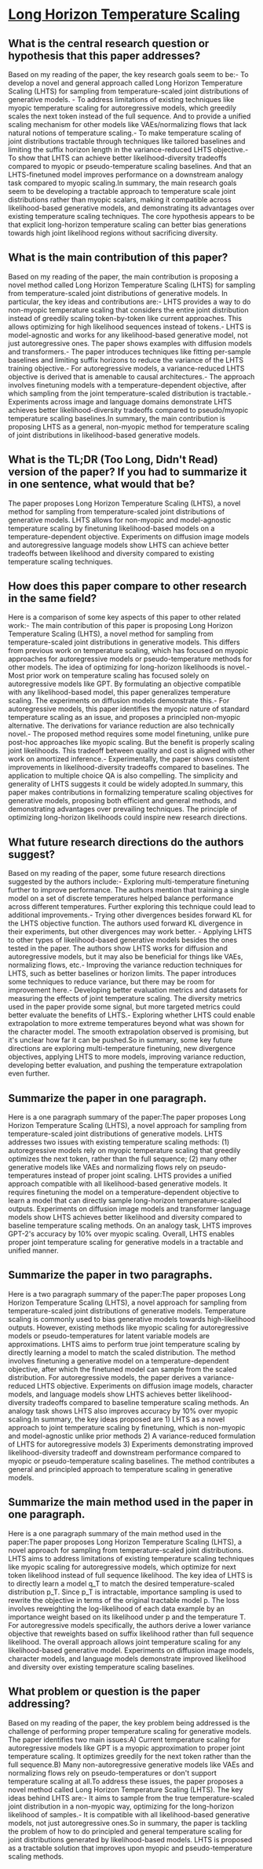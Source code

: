 # [Long Horizon Temperature Scaling](https://arxiv.org/abs/2302.03686)

## What is the central research question or hypothesis that this paper addresses?

Based on my reading of the paper, the key research goals seem to be:- To develop a novel and general approach called Long Horizon Temperature Scaling (LHTS) for sampling from temperature-scaled joint distributions of generative models. - To address limitations of existing techniques like myopic temperature scaling for autoregressive models, which greedily scales the next token instead of the full sequence. And to provide a unified scaling mechanism for other models like VAEs/normalizing flows that lack natural notions of temperature scaling.- To make temperature scaling of joint distributions tractable through techniques like tailored baselines and limiting the suffix horizon length in the variance-reduced LHTS objective.- To show that LHTS can achieve better likelihood-diversity tradeoffs compared to myopic or pseudo-temperature scaling baselines. And that an LHTS-finetuned model improves performance on a downstream analogy task compared to myopic scaling.In summary, the main research goals seem to be developing a tractable approach to temperature scale joint distributions rather than myopic scalars, making it compatible across likelihood-based generative models, and demonstrating its advantages over existing temperature scaling techniques. The core hypothesis appears to be that explicit long-horizon temperature scaling can better bias generations towards high joint likelihood regions without sacrificing diversity.


## What is the main contribution of this paper?

Based on my reading of the paper, the main contribution is proposing a novel method called Long Horizon Temperature Scaling (LHTS) for sampling from temperature-scaled joint distributions of generative models. In particular, the key ideas and contributions are:- LHTS provides a way to do non-myopic temperature scaling that considers the entire joint distribution instead of greedily scaling token-by-token like current approaches. This allows optimizing for high likelihood sequences instead of tokens.- LHTS is model-agnostic and works for any likelihood-based generative model, not just autoregressive ones. The paper shows examples with diffusion models and transformers.- The paper introduces techniques like fitting per-sample baselines and limiting suffix horizons to reduce the variance of the LHTS training objective.- For autoregressive models, a variance-reduced LHTS objective is derived that is amenable to causal architectures.- The approach involves finetuning models with a temperature-dependent objective, after which sampling from the joint temperature-scaled distribution is tractable.- Experiments across image and language domains demonstrate LHTS achieves better likelihood-diversity tradeoffs compared to pseudo/myopic temperature scaling baselines.In summary, the main contribution is proposing LHTS as a general, non-myopic method for temperature scaling of joint distributions in likelihood-based generative models.


## What is the TL;DR (Too Long, Didn't Read) version of the paper? If you had to summarize it in one sentence, what would that be?

The paper proposes Long Horizon Temperature Scaling (LHTS), a novel method for sampling from temperature-scaled joint distributions of generative models. LHTS allows for non-myopic and model-agnostic temperature scaling by finetuning likelihood-based models on a temperature-dependent objective. Experiments on diffusion image models and autoregressive language models show LHTS can achieve better tradeoffs between likelihood and diversity compared to existing temperature scaling techniques.


## How does this paper compare to other research in the same field?

Here is a comparison of some key aspects of this paper to other related work:- The main contribution of this paper is proposing Long Horizon Temperature Scaling (LHTS), a novel method for sampling from temperature-scaled joint distributions in generative models. This differs from previous work on temperature scaling, which has focused on myopic approaches for autoregressive models or pseudo-temperature methods for other models. The idea of optimizing for long-horizon likelihoods is novel.- Most prior work on temperature scaling has focused solely on autoregressive models like GPT. By formulating an objective compatible with any likelihood-based model, this paper generalizes temperature scaling. The experiments on diffusion models demonstrate this.- For autoregressive models, this paper identifies the myopic nature of standard temperature scaling as an issue, and proposes a principled non-myopic alternative. The derivations for variance reduction are also technically novel.- The proposed method requires some model finetuning, unlike pure post-hoc approaches like myopic scaling. But the benefit is properly scaling joint likelihoods. This tradeoff between quality and cost is aligned with other work on amortized inference.- Experimentally, the paper shows consistent improvements in likelihood-diversity tradeoffs compared to baselines. The application to multiple choice QA is also compelling. The simplicity and generality of LHTS suggests it could be widely adopted.In summary, this paper makes contributions in formalizing temperature scaling objectives for generative models, proposing both efficient and general methods, and demonstrating advantages over prevailing techniques. The principle of optimizing long-horizon likelihoods could inspire new research directions.


## What future research directions do the authors suggest?

Based on my reading of the paper, some future research directions suggested by the authors include:- Exploring multi-temperature finetuning further to improve performance. The authors mention that training a single model on a set of discrete temperatures helped balance performance across different temperatures. Further exploring this technique could lead to additional improvements.- Trying other divergences besides forward KL for the LHTS objective function. The authors used forward KL divergence in their experiments, but other divergences may work better. - Applying LHTS to other types of likelihood-based generative models besides the ones tested in the paper. The authors show LHTS works for diffusion and autoregressive models, but it may also be beneficial for things like VAEs, normalizing flows, etc.- Improving the variance reduction techniques for LHTS, such as better baselines or horizon limits. The paper introduces some techniques to reduce variance, but there may be room for improvement here.- Developing better evaluation metrics and datasets for measuring the effects of joint temperature scaling. The diversity metrics used in the paper provide some signal, but more targeted metrics could better evaluate the benefits of LHTS.- Exploring whether LHTS could enable extrapolation to more extreme temperatures beyond what was shown for the character model. The smooth extrapolation observed is promising, but it's unclear how far it can be pushed.So in summary, some key future directions are exploring multi-temperature finetuning, new divergence objectives, applying LHTS to more models, improving variance reduction, developing better evaluation, and pushing the temperature extrapolation even further.


## Summarize the paper in one paragraph.

Here is a one paragraph summary of the paper:The paper proposes Long Horizon Temperature Scaling (LHTS), a novel approach for sampling from temperature-scaled joint distributions of generative models. LHTS addresses two issues with existing temperature scaling methods: (1) autoregressive models rely on myopic temperature scaling that greedily optimizes the next token, rather than the full sequence; (2) many other generative models like VAEs and normalizing flows rely on pseudo-temperatures instead of proper joint scaling. LHTS provides a unified approach compatible with all likelihood-based generative models. It requires finetuning the model on a temperature-dependent objective to learn a model that can directly sample long-horizon temperature-scaled outputs. Experiments on diffusion image models and transformer language models show LHTS achieves better likelihood and diversity compared to baseline temperature scaling methods. On an analogy task, LHTS improves GPT-2's accuracy by 10% over myopic scaling. Overall, LHTS enables proper joint temperature scaling for generative models in a tractable and unified manner.


## Summarize the paper in two paragraphs.

Here is a two paragraph summary of the paper:The paper proposes Long Horizon Temperature Scaling (LHTS), a novel approach for sampling from temperature-scaled joint distributions of generative models. Temperature scaling is commonly used to bias generative models towards high-likelihood outputs. However, existing methods like myopic scaling for autoregressive models or pseudo-temperatures for latent variable models are approximations. LHTS aims to perform true joint temperature scaling by directly learning a model to match the scaled distribution. The method involves finetuning a generative model on a temperature-dependent objective, after which the finetuned model can sample from the scaled distribution. For autoregressive models, the paper derives a variance-reduced LHTS objective. Experiments on diffusion image models, character models, and language models show LHTS achieves better likelihood-diversity tradeoffs compared to baseline temperature scaling methods. An analogy task shows LHTS also improves accuracy by 10% over myopic scaling.In summary, the key ideas proposed are 1) LHTS as a novel approach to joint temperature scaling by finetuning, which is non-myopic and model-agnostic unlike prior methods 2) A variance-reduced formulation of LHTS for autoregressive models 3) Experiments demonstrating improved likelihood-diversity tradeoff and downstream performance compared to myopic or pseudo-temperature scaling baselines. The method contributes a general and principled approach to temperature scaling in generative models.


## Summarize the main method used in the paper in one paragraph.

Here is a one paragraph summary of the main method used in the paper:The paper proposes Long Horizon Temperature Scaling (LHTS), a novel approach for sampling from temperature-scaled joint distributions. LHTS aims to address limitations of existing temperature scaling techniques like myopic scaling for autoregressive models, which optimize for next token likelihood instead of full sequence likelihood. The key idea of LHTS is to directly learn a model q_T to match the desired temperature-scaled distribution p_T. Since p_T is intractable, importance sampling is used to rewrite the objective in terms of the original tractable model p. The loss involves reweighting the log-likelihood of each data example by an importance weight based on its likelihood under p and the temperature T. For autoregressive models specifically, the authors derive a lower variance objective that reweights based on suffix likelihood rather than full sequence likelihood. The overall approach allows joint temperature scaling for any likelihood-based generative model. Experiments on diffusion image models, character models, and language models demonstrate improved likelihood and diversity over existing temperature scaling baselines.


## What problem or question is the paper addressing?

Based on my reading of the paper, the key problem being addressed is the challenge of performing proper temperature scaling for generative models. The paper identifies two main issues:A) Current temperature scaling for autoregressive models like GPT is a myopic approximation to proper joint temperature scaling. It optimizes greedily for the next token rather than the full sequence.B) Many non-autoregressive generative models like VAEs and normalizing flows rely on pseudo-temperatures or don't support temperature scaling at all.To address these issues, the paper proposes a novel method called Long Horizon Temperature Scaling (LHTS). The key ideas behind LHTS are:- It aims to sample from the true temperature-scaled joint distribution in a non-myopic way, optimizing for the long-horizon likelihood of samples.- It is compatible with all likelihood-based generative models, not just autoregressive ones.So in summary, the paper is tackling the problem of how to do principled and general temperature scaling for joint distributions generated by likelihood-based models. LHTS is proposed as a tractable solution that improves upon myopic and pseudo-temperature scaling methods.
